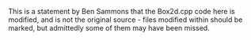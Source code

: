 This is a statement by Ben Sammons that the Box2d.cpp code here is modified, and is not the original source - files modified within should be marked, but admittedly some of them may have been missed.